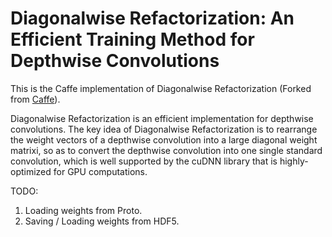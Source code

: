 # Diagonalwise Refactorization: An Efficient Training Method for Depthwise Convolutions

This is the Caffe implementation of Diagonalwise Refactorization (Forked from [Caffe](https://github.com/BVLC/caffe)).

Diagonalwise Refactorization is an efficient implementation for depthwise convolutions.
The key idea of Diagonalwise Refactorization is to rearrange the weight vectors of a depthwise convolution into a large diagonal weight matrixi, so as to convert the depthwise convolution into one single standard convolution, which is well supported by the cuDNN library that is highly-optimized for GPU computations.

TODO:

1. Loading weights from Proto.
2. Saving / Loading weights from HDF5.
